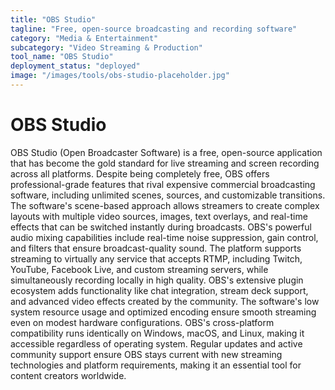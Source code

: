 ```yaml
---
title: "OBS Studio"
tagline: "Free, open-source broadcasting and recording software"
category: "Media & Entertainment"
subcategory: "Video Streaming & Production"
tool_name: "OBS Studio"
deployment_status: "deployed"
image: "/images/tools/obs-studio-placeholder.jpg"
---
```


# OBS Studio

OBS Studio (Open Broadcaster Software) is a free, open-source application that has become the gold standard for live streaming and screen recording across all platforms. Despite being completely free, OBS offers professional-grade features that rival expensive commercial broadcasting software, including unlimited scenes, sources, and customizable transitions. The software's scene-based approach allows streamers to create complex layouts with multiple video sources, images, text overlays, and real-time effects that can be switched instantly during broadcasts. OBS's powerful audio mixing capabilities include real-time noise suppression, gain control, and filters that ensure broadcast-quality sound. The platform supports streaming to virtually any service that accepts RTMP, including Twitch, YouTube, Facebook Live, and custom streaming servers, while simultaneously recording locally in high quality. OBS's extensive plugin ecosystem adds functionality like chat integration, stream deck support, and advanced video effects created by the community. The software's low system resource usage and optimized encoding ensure smooth streaming even on modest hardware configurations. OBS's cross-platform compatibility runs identically on Windows, macOS, and Linux, making it accessible regardless of operating system. Regular updates and active community support ensure OBS stays current with new streaming technologies and platform requirements, making it an essential tool for content creators worldwide.

